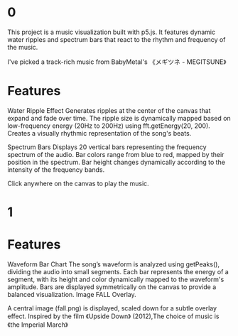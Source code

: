# 0
This project is a music visualization built with p5.js. It features dynamic water ripples and spectrum bars that react to the rhythm and frequency of the music.

I've picked a track-rich music from BabyMetal's 《メギツネ - MEGITSUNE》

# Features
Water Ripple Effect
Generates ripples at the center of the canvas that expand and fade over time.
The ripple size is dynamically mapped based on low-frequency energy (20Hz to 200Hz) using fft.getEnergy(20, 200).
Creates a visually rhythmic representation of the song's beats.

Spectrum Bars
Displays 20 vertical bars representing the frequency spectrum of the audio.
Bar colors range from blue to red, mapped by their position in the spectrum.
Bar height changes dynamically according to the intensity of the frequency bands.

Click anywhere on the canvas to play the music.

# 1
# Features
Waveform Bar Chart
The song’s waveform is analyzed using getPeaks(), dividing the audio into small segments.
Each bar represents the energy of a segment, with its height and color dynamically mapped to the waveform's amplitude.
Bars are displayed symmetrically on the canvas to provide a balanced visualization.
Image FALL Overlay.

A central image (fall.png) is displayed, scaled down for a subtle overlay effect.
Inspired by the film 《Upside Down》 (2012),The choice of music is 《the Imperial March》

